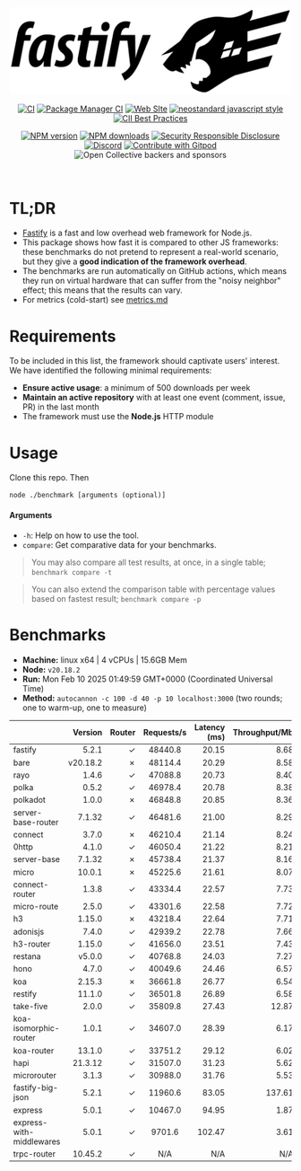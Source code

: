 <div align="center"> <a href="https://fastify.dev/">
    <img
      src="https://github.com/fastify/graphics/raw/HEAD/fastify-landscape-outlined.svg"
      width="650"
      height="auto"
    />
  </a>
</div>

<div align="center">

[![CI](https://github.com/fastify/fastify/actions/workflows/ci.yml/badge.svg?branch=main)](https://github.com/fastify/fastify/actions/workflows/ci.yml)
[![Package Manager
CI](https://github.com/fastify/fastify/workflows/package-manager-ci/badge.svg?branch=main)](https://github.com/fastify/fastify/actions/workflows/package-manager-ci.yml)
[![Web
SIte](https://github.com/fastify/fastify/workflows/website/badge.svg?branch=main)](https://github.com/fastify/fastify/actions/workflows/website.yml)
[![neostandard javascript style](https://img.shields.io/badge/code_style-neostandard-brightgreen?style=flat)](https://github.com/neostandard/neostandard)
[![CII Best Practices](https://bestpractices.coreinfrastructure.org/projects/7585/badge)](https://bestpractices.coreinfrastructure.org/projects/7585)

</div>

<div align="center">

[![NPM
version](https://img.shields.io/npm/v/fastify.svg?style=flat)](https://www.npmjs.com/package/fastify)
[![NPM
downloads](https://img.shields.io/npm/dm/fastify.svg?style=flat)](https://www.npmjs.com/package/fastify)
[![Security Responsible
Disclosure](https://img.shields.io/badge/Security-Responsible%20Disclosure-yellow.svg)](https://github.com/fastify/fastify/blob/main/SECURITY.md)
[![Discord](https://img.shields.io/discord/725613461949906985)](https://discord.gg/fastify)
[![Contribute with Gitpod](https://img.shields.io/badge/Contribute%20with-Gitpod-908a85?logo=gitpod&color=blue)](https://gitpod.io/#https://github.com/fastify/fastify)
![Open Collective backers and sponsors](https://img.shields.io/opencollective/all/fastify)

</div>

<br />

# TL;DR

* [Fastify](https://github.com/fastify/fastify) is a fast and low overhead web framework for Node.js.
* This package shows how fast it is compared to other JS frameworks: these benchmarks do not pretend to represent a real-world scenario, but they give a **good indication of the framework overhead**.
* The benchmarks are run automatically on GitHub actions, which means they run on virtual hardware that can suffer from the "noisy neighbor" effect; this means that the results can vary.
* For metrics (cold-start) see [metrics.md](./METRICS.md)

# Requirements

To be included in this list, the framework should captivate users' interest. We have identified the following minimal requirements:
- **Ensure active usage**: a minimum of 500 downloads per week
- **Maintain an active repository** with at least one event (comment, issue, PR) in the last month
- The framework must use the **Node.js** HTTP module

# Usage

Clone this repo. Then

```
node ./benchmark [arguments (optional)]
```

#### Arguments

* `-h`: Help on how to use the tool.
* `compare`: Get comparative data for your benchmarks.

> You may also compare all test results, at once, in a single table; `benchmark compare -t`

> You can also extend the comparison table with percentage values based on fastest result; `benchmark compare -p`
# Benchmarks

* __Machine:__ linux x64 | 4 vCPUs | 15.6GB Mem
* __Node:__ `v20.18.2`
* __Run:__ Mon Feb 10 2025 01:49:59 GMT+0000 (Coordinated Universal Time)
* __Method:__ `autocannon -c 100 -d 40 -p 10 localhost:3000` (two rounds; one to warm-up, one to measure)

|                          | Version  | Router | Requests/s | Latency (ms) | Throughput/Mb |
| :--                      | --:      | --:    | :-:        | --:          | --:           |
| fastify                  | 5.2.1    | ✓      | 48440.8    | 20.15        | 8.68          |
| bare                     | v20.18.2 | ✗      | 48114.4    | 20.29        | 8.58          |
| rayo                     | 1.4.6    | ✓      | 47088.8    | 20.73        | 8.40          |
| polka                    | 0.5.2    | ✓      | 46978.4    | 20.78        | 8.38          |
| polkadot                 | 1.0.0    | ✗      | 46848.8    | 20.85        | 8.36          |
| server-base-router       | 7.1.32   | ✓      | 46481.6    | 21.00        | 8.29          |
| connect                  | 3.7.0    | ✗      | 46210.4    | 21.14        | 8.24          |
| 0http                    | 4.1.0    | ✓      | 46050.4    | 21.22        | 8.21          |
| server-base              | 7.1.32   | ✗      | 45738.4    | 21.37        | 8.16          |
| micro                    | 10.0.1   | ✗      | 45225.6    | 21.61        | 8.07          |
| connect-router           | 1.3.8    | ✓      | 43334.4    | 22.57        | 7.73          |
| micro-route              | 2.5.0    | ✓      | 43301.6    | 22.58        | 7.72          |
| h3                       | 1.15.0   | ✗      | 43218.4    | 22.64        | 7.71          |
| adonisjs                 | 7.4.0    | ✓      | 42939.2    | 22.78        | 7.66          |
| h3-router                | 1.15.0   | ✓      | 41656.0    | 23.51        | 7.43          |
| restana                  | v5.0.0   | ✓      | 40768.8    | 24.03        | 7.27          |
| hono                     | 4.7.0    | ✓      | 40049.6    | 24.46        | 6.57          |
| koa                      | 2.15.3   | ✗      | 36661.8    | 26.77        | 6.54          |
| restify                  | 11.1.0   | ✓      | 36501.8    | 26.89        | 6.58          |
| take-five                | 2.0.0    | ✓      | 35809.8    | 27.43        | 12.87         |
| koa-isomorphic-router    | 1.0.1    | ✓      | 34607.0    | 28.39        | 6.17          |
| koa-router               | 13.1.0   | ✓      | 33751.2    | 29.12        | 6.02          |
| hapi                     | 21.3.12  | ✓      | 31507.0    | 31.23        | 5.62          |
| microrouter              | 3.1.3    | ✓      | 30988.0    | 31.76        | 5.53          |
| fastify-big-json         | 5.2.1    | ✓      | 11960.6    | 83.05        | 137.61        |
| express                  | 5.0.1    | ✓      | 10467.0    | 94.95        | 1.87          |
| express-with-middlewares | 5.0.1    | ✓      | 9701.6     | 102.47       | 3.61          |
| trpc-router              | 10.45.2  | ✓      | N/A        | N/A          | N/A           |
